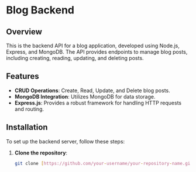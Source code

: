 # Blog Backend

## Overview

This is the backend API for a blog application, developed using Node.js, Express, and MongoDB. The API provides endpoints to manage blog posts, including creating, reading, updating, and deleting posts. 

## Features

- **CRUD Operations**: Create, Read, Update, and Delete blog posts.
- **MongoDB Integration**: Utilizes MongoDB for data storage.
- **Express.js**: Provides a robust framework for handling HTTP requests and routing.

## Installation

To set up the backend server, follow these steps:

1. **Clone the repository**:
   ```bash
   git clone [https://github.com/your-username/your-repository-name.git](https://github.com/12imthi/bloging-backend.git)
